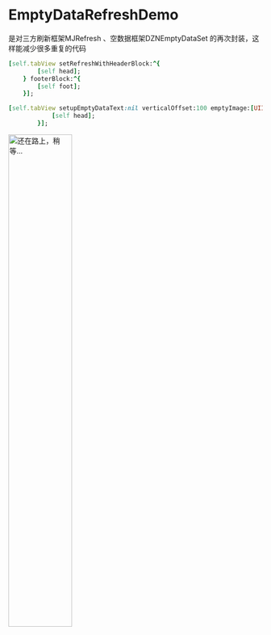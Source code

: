 # EmptyDataRefreshDemo

是对三方刷新框架MJRefresh 、空数据框架DZNEmptyDataSet 的再次封装，这样能减少很多重复的代码

```ruby
[self.tabView setRefreshWithHeaderBlock:^{
        [self head];
    } footerBlock:^{
        [self foot];
    }];
```

```ruby
[self.tabView setupEmptyDataText:nil verticalOffset:100 emptyImage:[UIImage imageNamed:@"emp"] tapBlock:^{
            [self head];
        }];

```








 <img src="http://ovlabegmw.bkt.clouddn.com/EmptyDataRefreshDemo.gif" width="50%" alt="还在路上，稍等..."/>